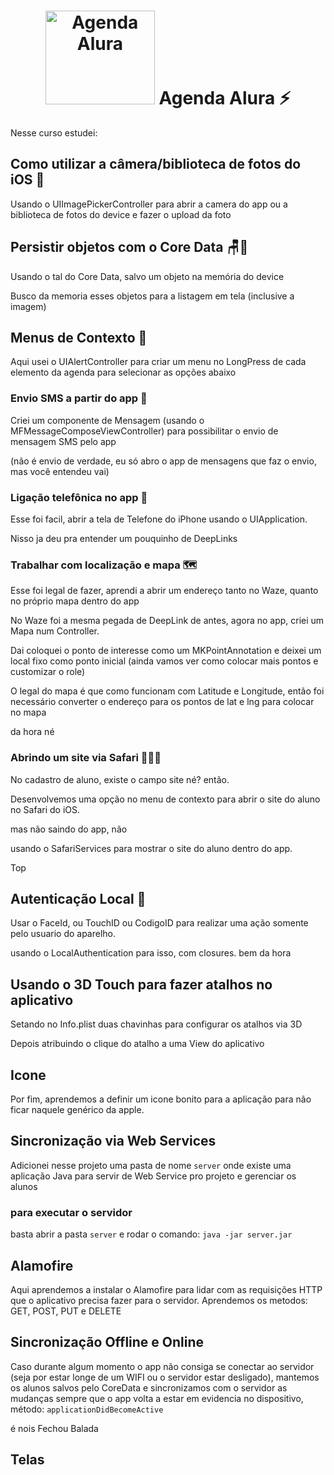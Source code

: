 <h1 align="center">
    <img src="Agenda/Assets.xcassets/76.png" height="150" width="175" alt="Agenda Alura" />
    Agenda Alura ⚡️
</h1>
Nesse curso estudei:

## Como utilizar a câmera/biblioteca de fotos do iOS 📸

Usando o UIImagePickerController para abrir a camera do app ou a biblioteca de fotos do device e fazer o upload da foto

## Persistir objetos com o Core Data 🪑🎲

Usando o tal do Core Data, salvo um objeto na memória do device

Busco da memoria esses objetos para a listagem em tela (inclusive a imagem)


## Menus de Contexto 🤖

Aqui usei o UIAlertController para criar um menu no LongPress de cada elemento da agenda para selecionar as opções abaixo

### Envio SMS a partir do app 📨

Criei um componente de Mensagem (usando o MFMessageComposeViewController) para possibilitar o envio de mensagem SMS pelo app

(não é envio de verdade, eu só abro o app de mensagens que faz o envio, mas você entendeu vai)

### Ligação telefônica no app 📲

Esse foi facil, abrir a tela de Telefone do iPhone usando o UIApplication.

Nisso ja deu pra entender um pouquinho de DeepLinks 

### Trabalhar com localização e mapa 🗺

Esse foi legal de fazer, aprendi a abrir um endereço tanto no Waze, quanto no próprio mapa dentro do app

No Waze foi a mesma pegada de DeepLink de antes, agora no app, criei um Mapa num Controller.

Dai coloquei o ponto de interesse como um MKPointAnnotation e deixei um local fixo como ponto inicial (ainda vamos ver como colocar mais pontos e customizar o role)

O legal do mapa é que como funcionam com Latitude e Longitude, então foi necessário converter o endereço para os pontos de lat e lng para colocar no mapa

da hora né

### Abrindo um site via Safari 🧑🏻‍💻

No cadastro de aluno, existe o campo site né? então.

Desenvolvemos uma opção no menu de contexto para abrir o site do aluno no Safari do iOS.

mas não saindo do app, não

usando o SafariServices para mostrar o site do aluno dentro do app.

Top

## Autenticação Local 🚨

Usar o FaceId, ou TouchID ou CodigoID para realizar uma ação somente pelo usuario do aparelho.

usando o LocalAuthentication para isso, com closures. bem da hora


## Usando o 3D Touch para fazer atalhos no aplicativo

Setando no Info.plist duas chavinhas para configurar os atalhos via 3D

Depois atribuindo o clique do atalho a uma View do aplicativo


## Icone

Por fim, aprendemos a definir um icone bonito para a aplicação para não ficar naquele genérico da apple.


## Sincronização via Web Services

Adicionei nesse projeto uma pasta de nome `server` onde existe uma aplicação Java para servir de Web Service pro projeto e gerenciar os alunos

### para executar o servidor

basta abrir a pasta `server` e rodar o comando: `java -jar server.jar`

## Alamofire

Aqui aprendemos a instalar o Alamofire para lidar com as requisições HTTP que o aplicativo precisa fazer para o servidor.
Aprendemos os metodos: GET, POST, PUT e DELETE

## Sincronização Offline e Online

Caso durante algum momento o app não consiga se conectar ao servidor (seja por estar longe de um WIFI ou o servidor estar desligado), mantemos os alunos salvos pelo CoreData e sincronizamos com o servidor as mudanças sempre que o app volta a estar em evidencia no dispositivo, método: `applicationDidBecomeActive`

é nois
Fechou Balada

## Telas
